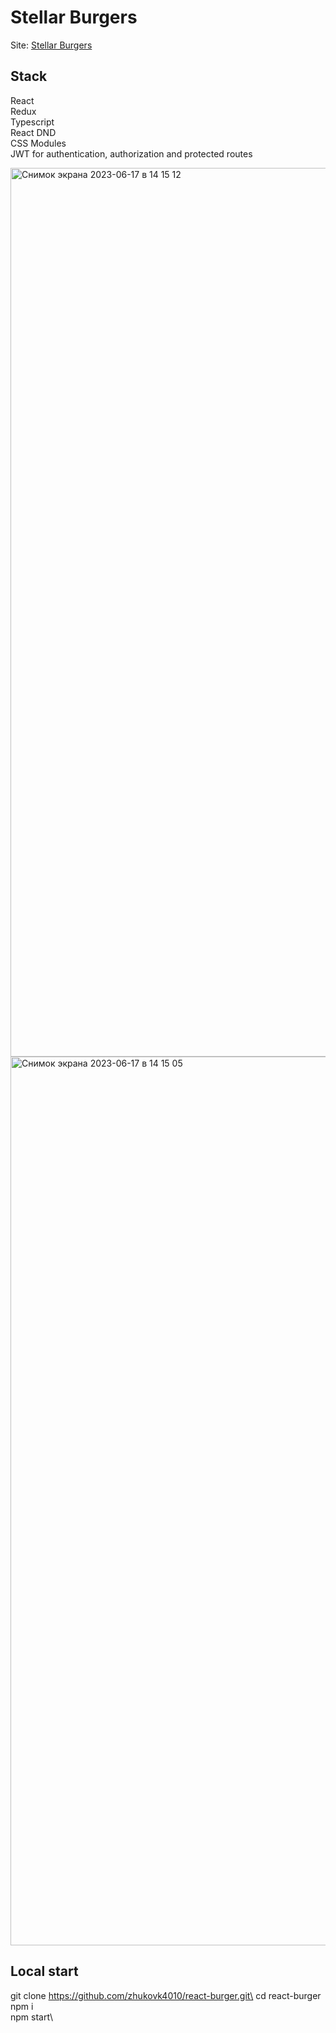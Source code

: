 # Stellar Burgers

Site: [Stellar Burgers](https://zhukovk4010.github.io/react-burger/)

## Stack

React\
Redux\
Typescript\
React DND\
CSS Modules\
JWT for authentication, authorization and protected routes

<img width="1422" alt="Снимок экрана 2023-06-17 в 14 15 12" src="https://github.com/zhukovk4010/react-burger/assets/72558099/73577edc-391e-4581-9a8d-6de521ae1a2f">

<img width="1422" alt="Снимок экрана 2023-06-17 в 14 15 05" src="https://github.com/zhukovk4010/react-burger/assets/72558099/e911fe79-7e6e-437c-9c44-8595d56963d5">



## Local start

git clone https://github.com/zhukovk4010/react-burger.git\
cd react-burger\
npm i\
npm start\
